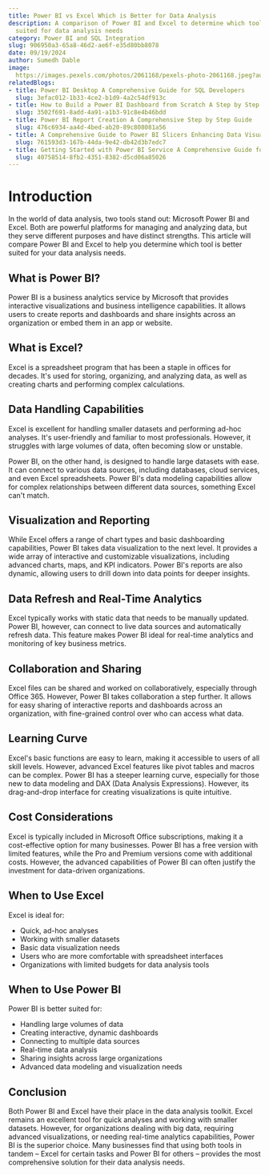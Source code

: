 ```yaml
---
title: Power BI vs Excel Which is Better for Data Analysis
description: A comparison of Power BI and Excel to determine which tool is better
  suited for data analysis needs
category: Power BI and SQL Integration
slug: 906950a3-65a8-46d2-ae6f-e35d80bb8078
date: 09/19/2024
author: Sumedh Dable
image: 
  https://images.pexels.com/photos/2061168/pexels-photo-2061168.jpeg?auto=compress&cs=tinysrgb&w=600
relatedBlogs:
- title: Power BI Desktop A Comprehensive Guide for SQL Developers
  slug: 3efac012-1b33-4ce2-b1d9-4a2c54df913c
- title: How to Build a Power BI Dashboard from Scratch A Step by Step Guide
  slug: 3502f691-8add-4a91-a1b3-91c8e4b46bdd
- title: Power BI Report Creation A Comprehensive Step by Step Guide
  slug: 476c6934-aa4d-4bed-ab20-89c808081a56
- title: A Comprehensive Guide to Power BI Slicers Enhancing Data Visualization
  slug: 761593d3-167b-44da-9e42-db42d3b7edc7
- title: Getting Started with Power BI Service A Comprehensive Guide for Beginners
  slug: 40758514-8fb2-4351-8382-d5cd06a85026
---
```


# Introduction

In the world of data analysis, two tools stand out: Microsoft Power BI and Excel. Both are powerful platforms for managing and analyzing data, but they serve different purposes and have distinct strengths. This article will compare Power BI and Excel to help you determine which tool is better suited for your data analysis needs.

## What is Power BI?

Power BI is a business analytics service by Microsoft that provides interactive visualizations and business intelligence capabilities. It allows users to create reports and dashboards and share insights across an organization or embed them in an app or website.

## What is Excel?

Excel is a spreadsheet program that has been a staple in offices for decades. It's used for storing, organizing, and analyzing data, as well as creating charts and performing complex calculations.

## Data Handling Capabilities

Excel is excellent for handling smaller datasets and performing ad-hoc analyses. It's user-friendly and familiar to most professionals. However, it struggles with large volumes of data, often becoming slow or unstable.

Power BI, on the other hand, is designed to handle large datasets with ease. It can connect to various data sources, including databases, cloud services, and even Excel spreadsheets. Power BI's data modeling capabilities allow for complex relationships between different data sources, something Excel can't match.

## Visualization and Reporting

While Excel offers a range of chart types and basic dashboarding capabilities, Power BI takes data visualization to the next level. It provides a wide array of interactive and customizable visualizations, including advanced charts, maps, and KPI indicators. Power BI's reports are also dynamic, allowing users to drill down into data points for deeper insights.

## Data Refresh and Real-Time Analytics

Excel typically works with static data that needs to be manually updated. Power BI, however, can connect to live data sources and automatically refresh data. This feature makes Power BI ideal for real-time analytics and monitoring of key business metrics.

## Collaboration and Sharing

Excel files can be shared and worked on collaboratively, especially through Office 365. However, Power BI takes collaboration a step further. It allows for easy sharing of interactive reports and dashboards across an organization, with fine-grained control over who can access what data.

## Learning Curve

Excel's basic functions are easy to learn, making it accessible to users of all skill levels. However, advanced Excel features like pivot tables and macros can be complex. Power BI has a steeper learning curve, especially for those new to data modeling and DAX (Data Analysis Expressions). However, its drag-and-drop interface for creating visualizations is quite intuitive.

## Cost Considerations

Excel is typically included in Microsoft Office subscriptions, making it a cost-effective option for many businesses. Power BI has a free version with limited features, while the Pro and Premium versions come with additional costs. However, the advanced capabilities of Power BI can often justify the investment for data-driven organizations.

## When to Use Excel

Excel is ideal for:
- Quick, ad-hoc analyses
- Working with smaller datasets
- Basic data visualization needs
- Users who are more comfortable with spreadsheet interfaces
- Organizations with limited budgets for data analysis tools

## When to Use Power BI

Power BI is better suited for:
- Handling large volumes of data
- Creating interactive, dynamic dashboards
- Connecting to multiple data sources
- Real-time data analysis
- Sharing insights across large organizations
- Advanced data modeling and visualization needs

## Conclusion

Both Power BI and Excel have their place in the data analysis toolkit. Excel remains an excellent tool for quick analyses and working with smaller datasets. However, for organizations dealing with big data, requiring advanced visualizations, or needing real-time analytics capabilities, Power BI is the superior choice. Many businesses find that using both tools in tandem – Excel for certain tasks and Power BI for others – provides the most comprehensive solution for their data analysis needs.
